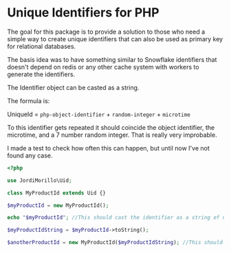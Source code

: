 # Unique Identifiers for PHP
The goal for this package is to provide a solution to those who need a simple way to create unique identifiers that can also be used as primary key for relational databases.

The basis idea was to have something similar to Snowflake identifiers that doesn't depend on redis or any other cache system with workers to generate the identifiers.

The Identifier object can be casted as a string.

The formula is:

UniqueId = `php-object-identifier` + `random-integer` + `microtime`

To this identifier gets repeated it should coincide the object identifier, the microtime, and a 7 number random integer. That is really very improbable.

I made a test to check how often this can happen, but until now I've not found any case.

```php
<?php

use JordiMorillo\Uid;

class MyProductId extends Uid {}

$myProductId = new MyProductId();

echo "$myProductId"; //This should cast the identifier as a string of numbers

$myProductIdString = $myProductId->toString();

$anotherProductId = new MyProductId($myProductIdString); //This should be a similar equal as $myProductId
```

